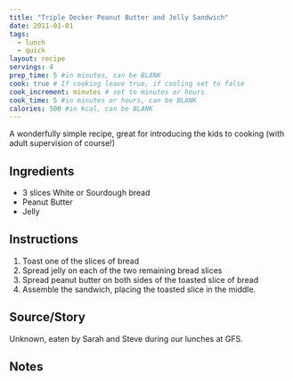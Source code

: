 ```yaml
---
title: "Triple Decker Peanut Butter and Jelly Sandwich"
date: 2011-01-01
tags: 
  - lunch
  - quick   
layout: recipe
servings: 4
prep_time: 5 #in minutes, can be BLANK
cook: true # If cooking leave true, if cooling set to false
cook_increment: minutes # set to minutes or hours
cook_time: 5 #in minutes or hours, can be BLANK
calories: 500 #in kcal, can be BLANK
---
```


A wonderfully simple recipe, great for introducing the kids to cooking (with adult supervision of course!)

## Ingredients

- 3 slices White or Sourdough bread
- Peanut Butter
- Jelly

## Instructions

1. Toast one of the slices of bread
2. Spread jelly on each of the two remaining bread slices
3. Spread peanut butter on both sides of the toasted slice of bread
4. Assemble the sandwich, placing the toasted slice in the middle.

## Source/Story

Unknown, eaten by Sarah and Steve during our lunches at GFS.

## Notes
